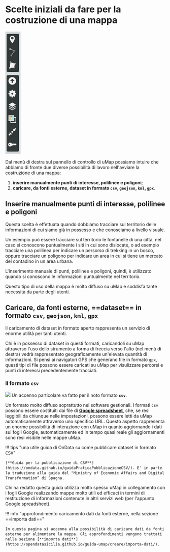 # Scelte iniziali da fare per la costruzione di una mappa

![](https://raw.githubusercontent.com/opendatasicilia/guida-umap/main/docs/img/menu-destra-umap.PNG)

Dal menù di destra sul pannello di controllo di uMap possiamo intuire che abbiamo di fronte due diverse possibilità di lavoro nell'avviare la costruzione di una mappa:

  1. **inserire manualmente punti di interesse, polilinee e poligoni**;
  2. **caricare, da fonti esterne, dataset in formato `csv`, `geojson`, `kml`, `gpx`**.


## Inserire manualmente punti di interesse, polilinee e poligoni

Questa scelta è effettuata quando dobbiamo tracciare sul territorio delle informazioni di cui siamo già in possesso e che conosciamo a livello visuale. 

Un esempio può essere tracciare sul territorio le fontanelle di una città, nel caso si conoscono puntualmente i siti in cui sono dislocate, o ad esempio tracciare una polilinea per indicare un persorso di trekking in un bosco, oppure tracciare un poligono per indicare un area in cui si tiene un mercato del contadino in un area urbana.

L'inserimento manuale di punti, polilinee e poligoni, quindi, è utilizzato quando si conoscono le informazioni puntualmente nel territorio.

Questo tipo di uso della mappa è molto diffuso su uMap e soddisfa tante necessità da parte degli utenti.


## Caricare, da fonti esterne, ==dataset== in formato `csv`, `geojson`, `kml`, `gpx`

Il caricamento di dataset in formato aperto rappresenta un servizio di enorme utilità per tanti utenti. 

Chi è in possesso di dataset in questi formati, caricandoli su uMap attraverso l'uso dello strumento a forma di freccia verso l'alto (nel menù di destra) vedrà rappresentato geograficamente un'elevata quantità di informazioni. Si pensi ai navigatori GPS che generano file in formato `gpx`, questi tipi di file possono essere caricati su uMap per visulizzare percorsi e punti di interessi precedentemente tracciati. 

### Il formato `csv`

![](https://upload.wikimedia.org/wikipedia/commons/thumb/3/30/Google_Sheets_logo_%282014-2020%29.svg/49px-Google_Sheets_logo_%282014-2020%29.svg.png) Un accenno particolare va fatto per il noto formato **`csv`**. 

Un formato molto diffuso soprattutto nei software gestionali. I formati `csv` possono essere costituiti dai file di [**Google spreadsheet**](https://spreadsheets.google.com/), che, se resi leggibili da chiunque nelle impostazioni, possono essere letti da uMap automaticamente attraverso uno specifico URL. Questo aspetto rappresenta un enorme possibilità di interazione con uMap in quanto aggiornando i dati sui fogli Google, automaticamente ed in tempo quasi reale gli aggiornamenti sono resi visibile nelle mappe uMap. 

!!! tips "una utile guida di OnData su come pubblicare dataset in formato <kbd>CSV</kbd>"

    [**Guida per la pubblicazione di CSV**](https://ondata.github.io/guidaPraticaPubblicazioneCSV/). E' in parte la traduzione alla guida del "Ministry of Economic Affairs and Digital Transformation” di Spagna.
    

Chi ha redatto questa guida utilizza molto spesso uMap in collegamento con i fogli Google realizzando mappe molto utili ed efficaci in termini di restituzione di informazioni contenute in altri servizi web (per l'appunto Google spreadsheet).

!!! info "approfondimento caricamento dati da fonti esterne, nella sezione ==importa dati=="

    In questa pagina si accenna alla possibilità di caricare dati da fonti esterne per alimentare la mappa. Gli approfondimenti vengono trattati nella sezione [**importa dati**](https://opendatasicilia.github.io/guida-umap/creare/importa-dati/).
